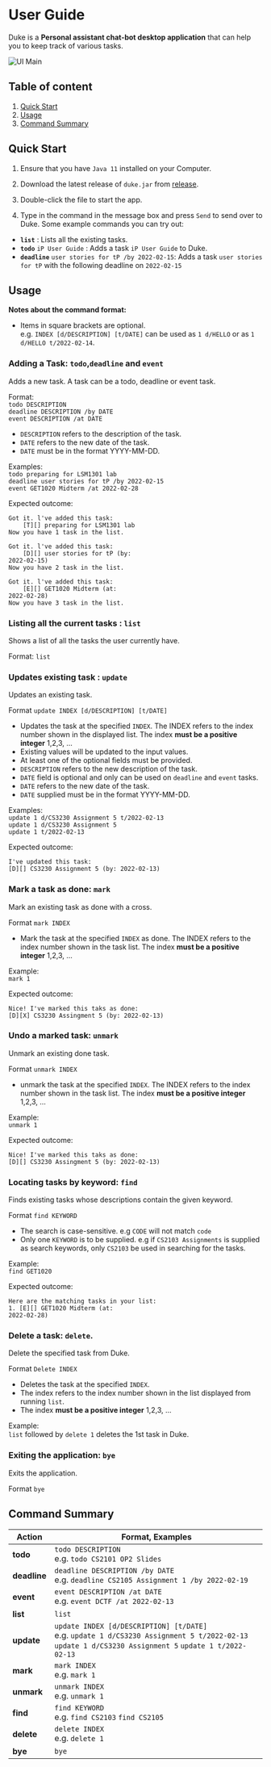 # User Guide

Duke is a **Personal assistant chat-bot desktop application** that can help you to
keep track of various tasks.

![UI Main](/ip/Ui.png)

## Table of content
1. [Quick Start](#quick-start)
2. [Usage](#usage)
3. [Command Summary](#command-summary)

## Quick Start
1. Ensure that you have ``Java 11`` installed on your Computer.

2. Download the latest release of ```duke.jar``` from [release](https://github.com/yl-ang/ip/releases).

3. Double-click the file to start the app.

4. Type in the command in the message box and press ```Send``` to send over to Duke.
Some example commands you can try out:
* **`list`** : Lists all the existing tasks.
* **`todo`** `iP User Guide` : Adds a task `iP User Guide` to Duke.
* **`deadline`** `user stories for tP /by 2022-02-15`: Adds a task `user stories for tP` with the following
deadline on `2022-02-15`


## Usage

**Notes about the command format:**<br>
* Items in square brackets are optional.<br>
  e.g. `INDEX [d/DESCRIPTION] [t/DATE]` can be used as `1 d/HELLO` or as `1 d/HELLO t/2022-02-14`.


### Adding a Task: `todo`,`deadline` and `event`

Adds a new task. A task can be a todo, deadline or event task.

Format:<br>
`todo DESCRIPTION`<br>
`deadline DESCRIPTION /by DATE`<br>
`event DESCRIPTION /at DATE`<br>
* `DESCRIPTION` refers to the description of the task.
* `DATE` refers to the new date of the task.
* `DATE` must be in the format YYYY-MM-DD.

Examples:<br>
`todo preparing for LSM1301 lab`<br>
`deadline user stories for tP /by 2022-02-15`<br>
`event GET1020 Midterm /at 2022-02-28`<br>

Expected outcome:
```
Got it. l've added this task:
    [T][] preparing for LSM1301 lab
Now you have 1 task in the list.
```

```
Got it. l've added this task:
    [D][] user stories for tP (by:
2022-02-15)
Now you have 2 task in the list.
```

```
Got it. l've added this task:
    [E][] GET1020 Midterm (at:
2022-02-28)
Now you have 3 task in the list.
```


### Listing all the current tasks : `list`

Shows a list of all the tasks the user currently have.

Format: `list`


### Updates existing task : `update`

Updates an existing task.

Format `update INDEX [d/DESCRIPTION] [t/DATE]`
* Updates the task at the specified `INDEX`. The INDEX refers to the index number shown in
the displayed list. The index **must be a positive integer** 1,2,3, ...
* Existing values will be updated to the input values.
* At least one of the optional fields must be provided.
* `DESCRIPTION` refers to the new description of the task.
* `DATE` field is optional and only can be used on `deadline` and `event` tasks.
* `DATE` refers to the new date of the task.
* `DATE` supplied must be in the format YYYY-MM-DD.

Examples:<br>
```update 1 d/CS3230 Assignment 5 t/2022-02-13```<br>
```update 1 d/CS3230 Assignment 5```<br>
```update 1 t/2022-02-13```<br>

Expected outcome:
```
I've updated this task:
[D][] CS3230 Assignment 5 (by: 2022-02-13)
```


### Mark a task as done: `mark`

Mark an existing task as done with a cross.

Format `mark INDEX`
* Mark the task at the specified `INDEX` as done. The INDEX refers to  the index number shown in the task list.
The index **must be a positive integer** 1,2,3, ...

Example:<br>
`mark 1`

Expected outcome:
```
Nice! I've marked this taks as done:
[D][X] CS3230 Assingment 5 (by: 2022-02-13)
```


### Undo a marked task: `unmark`

Unmark an existing done task.

Format `unmark INDEX`
* unmark the task at the specified `INDEX`. The INDEX refers to the index number shown in the task list.
The index **must be a positive integer** 1,2,3, ...

Example:<br>
`unmark 1`

Expected outcome:
```
Nice! I've marked this taks as done:
[D][] CS3230 Assingment 5 (by: 2022-02-13)
```


### Locating tasks by keyword: `find`

Finds existing tasks whose descriptions contain the given keyword.

Format `find KEYWORD`
* The search is case-sensitive. e.g `CODE` will not match `code`
* Only one `KEYWORD` is to be supplied. e.g if `CS2103 Assignments` is supplied as search keywords,
only `CS2103` be used in searching for the tasks.

Example:<br>
`find GET1020`

Expected outcome:
```
Here are the matching tasks in your list:
1. [E][] GET1020 Midterm (at:
2022-02-28)
```


### Delete a task: `delete`.

Delete the specified task from Duke.

Format `Delete INDEX`
* Deletes the task at the specified `INDEX`.
* The index refers to the index number shown in the list displayed from running `list`.
* The index **must be a positive integer** 1,2,3, ...

Example:<br>
```list``` followed by ```delete 1``` deletes the 1st task in Duke.


### Exiting the application: `bye`

Exits the application.

Format `bye`


## Command Summary
Action | Format, Examples
--------|------------------
**todo** | `todo DESCRIPTION` <br> e.g. `todo CS2101 OP2 Slides`
**deadline** | `deadline DESCRIPTION /by DATE` <br> e.g. `deadline CS2105 Assignment 1 /by 2022-02-19`
**event** | `event DESCRIPTION /at DATE` <br> e.g. `event DCTF /at 2022-02-13`
**list** | `list`
**update** | `update INDEX [d/DESCRIPTION] [t/DATE]` <br> e.g. `update 1 d/CS3230 Assignment 5 t/2022-02-13` `update 1 d/CS3230 Assignment 5` `update 1 t/2022-02-13`
**mark** | `mark INDEX` <br> e.g. `mark 1`
**unmark** | `unmark INDEX` <br> e.g. `unmark 1`
**find** | `find KEYWORD` <br> e.g. `find CS2103` `find CS2105`
**delete** | `delete INDEX` <br> e.g. `delete 1`
**bye** | `bye`